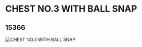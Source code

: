 # CHEST NO.3 WITH BALL SNAP 
## 15366
![CHEST NO.3 WITH BALL SNAP ](https://lc-www-live-s.legocdn.com/media/bricks/5/2/6076487.jpg)